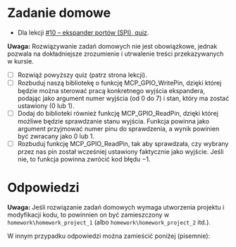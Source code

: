 # Zadanie domowe
- Dla lekcji [#10 – ekspander portów (SPI), quiz](https://forbot.pl/blog/kurs-stm32l4-ekspander-portow-spi-quiz-id47763).

**Uwaga:** Rozwiązywanie zadań domowych nie jest obowiązkowe, jednak pozwala na dokładniejsze zrozumienie i utrwalenie treści przekazywanych w kursie.

- [ ] Rozwiąż powyższy quiz (patrz strona lekcji).
- [ ] Rozbuduj naszą bibliotekę o funkcję MCP_GPIO_WritePin, dzięki której będzie można sterować pracą konkretnego wyjścia ekspandera, podając jako argument numer wyjścia (od 0 do 7) i stan, który ma zostać ustawiony (0 lub 1).
- [ ] Dodaj do biblioteki również funkcję MCP_GPIO_ReadPin, dzięki której możliwe będzie sprawdzanie stanu wyjścia. Funkcja powinna jako argument przyjmować numer pinu do sprawdzenia, a wynik powinien być zwracany jako 0 lub 1.
- [ ] Rozbuduj funkcję MCP_GPIO_ReadPin, tak aby sprawdzała, czy wybrany przez nas pin został wcześniej ustawiony faktycznie jako wyjście. Jeśli nie, to funkcja powinna zwrócić kod błędu −1.

# Odpowiedzi
**Uwaga:**  Jeśli rozwiązanie zadań domowych wymaga utworzenia projektu i modyfikacji kodu, to powinnien on być zamieszczony w `homework\homework_project_1` (albo `homework\homework_project_2` itd.).  

W innym przypadku odpowiedzi można zamieścić poniżej (pisemnie):
